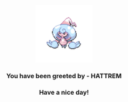 <p align="center">
            <img src="https://raw.githubusercontent.com/PokeAPI/sprites/master/sprites/pokemon/857.png" width="150" height="150">
          </p>
          <h3 align="center">You have been greeted by - <b>HATTREM</b></h3>
          <h3 align="center">Have a nice day!</h3>

